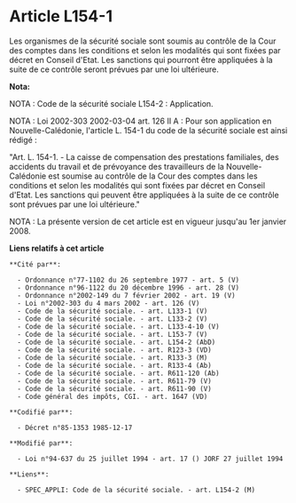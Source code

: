 # Article L154-1

Les organismes de la sécurité sociale sont soumis au contrôle de la Cour des comptes dans les conditions et selon les
modalités qui sont fixées par décret en Conseil d'Etat. Les sanctions qui pourront être appliquées à la suite de ce contrôle
seront prévues par une loi ultérieure.

**Nota:**

NOTA : Code de la sécurité sociale L154-2 : Application.

NOTA : Loi 2002-303 2002-03-04 art. 126 II A : Pour son application en Nouvelle-Calédonie, l'article L. 154-1 du code de la
sécurité sociale est ainsi rédigé :

"Art. L. 154-1. -  La caisse de compensation des prestations familiales, des accidents du travail et de prévoyance des
travailleurs de la Nouvelle-Calédonie est soumise au contrôle de la Cour des comptes dans les conditions et selon les
modalités qui sont fixées par décret en Conseil d'Etat. Les sanctions qui peuvent être appliquées à la suite de ce contrôle
sont prévues par une loi ultérieure."

NOTA : La présente version de cet article est en vigueur jusqu'au 1er janvier 2008.

**Liens relatifs à cet article**

	**Cité par**:

	  - Ordonnance n°77-1102 du 26 septembre 1977 - art. 5 (V)
	  - Ordonnance n°96-1122 du 20 décembre 1996 - art. 28 (V)
	  - Ordonnance n°2002-149 du 7 février 2002 - art. 19 (V)
	  - Loi n°2002-303 du 4 mars 2002 - art. 126 (V)
	  - Code de la sécurité sociale. - art. L133-1 (V)
	  - Code de la sécurité sociale. - art. L133-2 (V)
	  - Code de la sécurité sociale. - art. L133-4-10 (V)
	  - Code de la sécurité sociale. - art. L153-7 (V)
	  - Code de la sécurité sociale. - art. L154-2 (AbD)
	  - Code de la sécurité sociale. - art. R123-3 (VD)
	  - Code de la sécurité sociale. - art. R133-3 (M)
	  - Code de la sécurité sociale. - art. R133-4 (Ab)
	  - Code de la sécurité sociale. - art. R611-120 (Ab)
	  - Code de la sécurité sociale. - art. R611-79 (V)
	  - Code de la sécurité sociale. - art. R611-90 (V)
	  - Code général des impôts, CGI. - art. 1647 (VD)

	**Codifié par**:

	  - Décret n°85-1353 1985-12-17

	**Modifié par**:

	  - Loi n°94-637 du 25 juillet 1994 - art. 17 () JORF 27 juillet 1994

	**Liens**:

	  - SPEC_APPLI: Code de la sécurité sociale. - art. L154-2 (M)
